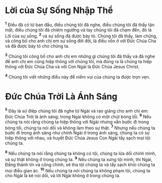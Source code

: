 # Lời của Sự Sống Nhập Thể
<sup><b>1</b></sup> Điều đã có từ ban đầu, điều chúng tôi đã nghe, điều chúng tôi đã thấy tận mắt, điều chúng tôi đã chiêm ngưỡng và tay chúng tôi đã chạm đến, đó là Lời của sự sống, <sup><b>2</b></sup> và sự sống đã được bày tỏ. Chúng tôi đã thấy, làm chứng, và công bố cho anh chị em sự sống đời đời, là điều vốn ở với Đức Chúa Cha và đã được bày tỏ cho chúng ta.

<sup><b>3</b></sup> Chúng tôi công bố cho anh chị em những gì chúng tôi đã thấy và đã nghe để anh chị em cũng hiệp thông với chúng tôi, mà đúng ra là chúng ta hiệp thông với Đức Chúa Cha và với Con Ngài là Đức Chúa Jesus Christ.

<sup><b>4</b></sup> Chúng tôi viết những điều này để niềm vui của chúng ta được trọn vẹn.

# Đức Chúa Trời Là Ánh Sáng
<sup><b>5</b></sup> Đây là sứ điệp chúng tôi đã nghe từ Ngài và rao giảng cho anh chị em: Đức Chúa Trời là ánh sáng; trong Ngài không có một chút bóng tối. <sup><b>6</b></sup> Nếu chúng ta nói rằng chúng ta hiệp thông với Ngài nhưng vẫn bước đi trong bóng tối, chúng ta nói dối và không làm theo sự thật. <sup><b>7</b></sup> Nhưng nếu chúng ta bước đi trong ánh sáng như chính Ngài ở trong ánh sáng, chúng ta có sự hiệp thông với nhau, và huyết Đức Chúa Jesus Con Ngài tẩy sạch mọi tội chúng ta.

<sup><b>8</b></sup> Nếu chúng ta nói rằng chúng ta không có tội, chúng ta lừa dối chính mình, và sự thật không ở trong chúng ta. <sup><b>9</b></sup> Nếu chúng ta xưng tội mình, thì Ngài, Đấng thành tín và công chính, sẽ tha tội chúng ta và tẩy sạch khỏi chúng ta mọi điều gian ác. <sup><b>10</b></sup> Nếu chúng ta nói chúng ta không phạm tội, chúng ta cho Ngài là kẻ nói dối, và lời Ngài không ở trong chúng ta.
